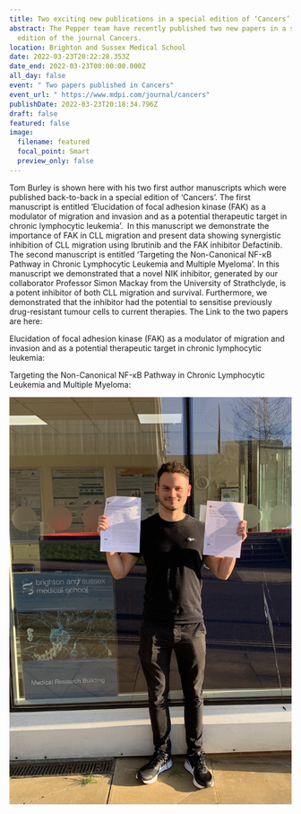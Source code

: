 ```yaml
---
title: Two exciting new publications in a special edition of ‘Cancers’
abstract: The Pepper team have recently published two new papers in a special
  edition of the journal Cancers.
location: Brighton and Sussex Medical School
date: 2022-03-23T20:22:28.353Z
date_end: 2022-03-23T00:00:00.000Z
all_day: false
event: " Two papers published in Cancers"
event_url: " https://www.mdpi.com/journal/cancers"
publishDate: 2022-03-23T20:18:34.796Z
draft: false
featured: false
image:
  filename: featured
  focal_point: Smart
  preview_only: false
---
```

Tom Burley is shown here with his two first author manuscripts which were published back-to-back in a special edition of ‘Cancers’. The first manuscript is entitled ‘Elucidation of focal adhesion kinase (FAK) as a modulator of migration and invasion and as a potential therapeutic target in chronic lymphocytic leukemia’.  In this manuscript we demonstrate the importance of FAK in CLL migration and present data showing synergistic inhibition of CLL migration using Ibrutinib and the FAK inhibitor Defactinib. The second manuscript is entitled ‘Targeting the Non-Canonical NF-κB Pathway in Chronic Lymphocytic Leukemia and Multiple Myeloma’. In this manuscript we demonstrated that a novel NIK inhibitor, generated by our collaborator Professor Simon Mackay from the University of Strathclyde, is a potent inhibitor of both CLL migration and survival. Furthermore, we demonstrated that the inhibitor had the potential to sensitise previously drug-resistant tumour cells to current therapies. The Link to the two papers are here:

Elucidation of focal adhesion kinase (FAK) as a modulator of migration and invasion and as a potential therapeutic target in chronic lymphocytic leukemia:

Targeting the Non-Canonical NF-κB Pathway in Chronic Lymphocytic Leukemia and Multiple Myeloma:

![](unknown-2.jpeg "Tom showing off his two first author manuscripts!")